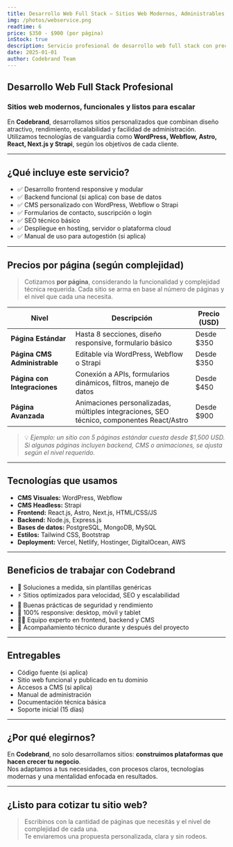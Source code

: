 ```yaml
---
title: Desarrollo Web Full Stack – Sitios Web Modernos, Administrables y Escalables
img: /photos/webservice.png
readtime: 6
price: $350 - $900 (por página)
inStock: true
description: Servicio profesional de desarrollo web full stack con precios por página según el nivel de complejidad. Creamos sitios rápidos, administrables y adaptados a tu negocio usando tecnologías como WordPress, Webflow, Astro, React, Next.js y Strapi.
date: 2025-01-01
author: Codebrand Team
---
```


## Desarrollo Web Full Stack Profesional

### Sitios web modernos, funcionales y listos para escalar

En **Codebrand**, desarrollamos sitios personalizados que combinan diseño atractivo, rendimiento, escalabilidad y facilidad de administración.  
Utilizamos tecnologías de vanguardia como **WordPress, Webflow, Astro, React, Next.js y Strapi**, según los objetivos de cada cliente.

---

## ¿Qué incluye este servicio?

- ✅ Desarrollo frontend responsive y modular
- ✅ Backend funcional (si aplica) con base de datos
- ✅ CMS personalizado con WordPress, Webflow o Strapi
- ✅ Formularios de contacto, suscripción o login
- ✅ SEO técnico básico
- ✅ Despliegue en hosting, servidor o plataforma cloud
- ✅ Manual de uso para autogestión (si aplica)

---

## Precios por página (según complejidad)

> Cotizamos **por página**, considerando la funcionalidad y complejidad técnica requerida. Cada sitio se arma en base al número de páginas y el nivel que cada una necesita.

| Nivel        | Descripción                                                                                                  | Precio (USD) |
|-----------------------------|-----------------------------------------------------------------------------------------------|--------------------------|
| **Página Estándar**         | Hasta 8 secciones, diseño responsive, formulario básico                                      | Desde $350               |
| **Página CMS Administrable**| Editable vía WordPress, Webflow o Strapi                                                     | Desde $350               |
| **Página con Integraciones**| Conexión a APIs, formularios dinámicos, filtros, manejo de datos                             | Desde $450               |
| **Página Avanzada**         | Animaciones personalizadas, múltiples integraciones, SEO técnico, componentes React/Astro   | Desde $900               |

> 💡 *Ejemplo: un sitio con 5 páginas estándar cuesta desde $1,500 USD. Si algunas páginas incluyen backend, CMS o animaciones, se ajusta según el nivel requerido.*

---

## Tecnologías que usamos

- **CMS Visuales:** WordPress, Webflow  
- **CMS Headless:** Strapi  
- **Frontend:** React.js, Astro, Next.js, HTML/CSS/JS  
- **Backend:** Node.js, Express.js  
- **Bases de datos:** PostgreSQL, MongoDB, MySQL  
- **Estilos:** Tailwind CSS, Bootstrap  
- **Deployment:** Vercel, Netlify, Hostinger, DigitalOcean, AWS  

---

## Beneficios de trabajar con Codebrand

- 🧩 Soluciones a medida, sin plantillas genéricas
- ⚡ Sitios optimizados para velocidad, SEO y escalabilidad
- 🔐 Buenas prácticas de seguridad y rendimiento
- 📱 100% responsive: desktop, móvil y tablet
- 👨‍💻 Equipo experto en frontend, backend y CMS
- 💬 Acompañamiento técnico durante y después del proyecto

---

## Entregables

- Código fuente (si aplica)
- Sitio web funcional y publicado en tu dominio
- Accesos a CMS (si aplica)
- Manual de administración
- Documentación técnica básica
- Soporte inicial (15 días)

---

## ¿Por qué elegirnos?

En **Codebrand**, no solo desarrollamos sitios: **construimos plataformas que hacen crecer tu negocio**.  
Nos adaptamos a tus necesidades, con procesos claros, tecnologías modernas y una mentalidad enfocada en resultados.

---

## ¿Listo para cotizar tu sitio web?

> Escribinos con la cantidad de páginas que necesitás y el nivel de complejidad de cada una.  
> Te enviaremos una propuesta personalizada, clara y sin rodeos.

